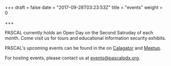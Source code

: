 +++
draft = false
date = "2017-09-28T03:23:53Z"
title = "events"
weight = 0

+++

PASCAL currently holds an Open Day on the Second Satruday of each month. Come visit us for tours and educational information security exhibits.

PASCAL's upcoming events can be found in the on [Calagator](https://calagator.org/venues/202395701) and [Meetup](https://www.meetup.com/pascalhackerspace/).

For hosting events, please contact us at [events@pascalpdx.org](mailto:events@pascalpdx.org).

